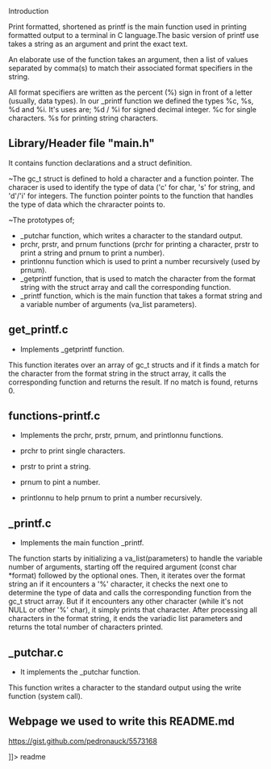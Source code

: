 <snippet>
  <content><![CDATA[
# ${1:Printf}

## Introduction

Print formatted, shortened as printf is the main function used in printing
formatted output to a terminal in C language.The basic version of printf use
takes a string as an argument and print the exact text.

An elaborate use of the function takes an argument, then a list of
values separated by comma(s) to match their associated format specifiers in the
string.

All format specifiers are written as the percent (%) sign in front of a letter
(usually, data types). In our _printf function we defined the types %c, %s, %d
and %i. It's uses are;
%d / %i for signed decimal integer.
%c for single characters.
%s for printing string characters.


## Library/Header file "main.h"

It contains function declarations and a struct definition.

~The gc_t struct is defined to hold a character and a function pointer.
The characer is used to identify the type of data ('c' for char, 's' for
string, and 'd'/'i' for integers.
The function pointer points to the function that handles the type of data which
the chraracter points to.

~The prototypes of;
- _putchar function, which writes a character to the standard output.
- prchr, prstr, and prnum functions (prchr for printing a character, prstr to
print a string and prnum to print a number).
- printlonnu function which is used to print a number recursively (used by
prnum).
-  _getprintf function, that is used to match the character from the format
string with the struct array and call the corresponding function.
- _printf function,  which is the main function that takes a format string and
a variable number of arguments (va_list parameters).


## get_printf.c 

- Implements _getprintf function.

This function iterates over an array of gc_t structs and if it finds a match
for the character from the format string in the struct array, it calls the
corresponding function and returns the result. If no match is found, returns 0.


## functions-printf.c

- Implements the prchr, prstr, prnum, and printlonnu functions.

- prchr to print single characters.
- prstr to print a string.
- prnum to pint a number.
- printlonnu to help prnum to print a number recursively.

## \_printf.c 

- Implements the main function _printf.

The function starts by initializing a va_list(parameters) to handle the
variable number of arguments, starting off the required argument (const char
*format) followed by the optional ones.
Then, it iterates over the format string an if it encounters a '%' character,
it checks the next one to determine the type of data and calls the
corresponding function from the gc_t struct array. But if it encounters any
other character (while it's not NULL or other '%' char), it simply prints that
character.
After processing all characters in the format string, it ends the variadic list
parameters and returns the total number of characters printed.

## \_putchar.c

- It implements the _putchar function.

This function writes a character to the standard output using the write
function (system call).

## Webpage we used to write this README.md

https://gist.github.com/pedronauck/5573168

]]></content>
  <tabTrigger>readme</tabTrigger>
</snippet>
